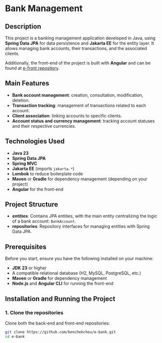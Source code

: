 # Bank Management

## Description
This project is a banking management application developed in Java, using **Spring Data JPA** for data persistence and **Jakarta EE** for the entity layer. It allows managing bank accounts, their transactions, and the associated clients.

Additionally, the front-end of the project is built with **Angular** and can be found at [e-front repository](https://github.com/benchekchou/e-front.git).

## Main Features
- **Bank account management**: creation, consultation, modification, deletion.
- **Transaction tracking**: management of transactions related to each account.
- **Client association**: linking accounts to specific clients.
- **Account status and currency management**: tracking account statuses and their respective currencies.

## Technologies Used
- **Java 23**
- **Spring Data JPA**
- **Spring MVC**
- **Jakarta EE** (imports `jakarta.*`)
- **Lombok** to reduce boilerplate code
- **Maven** or **Gradle** for dependency management (depending on your project)
- **Angular** for the front-end

## Project Structure
- **entities**: Contains JPA entities, with the main entity centralizing the logic of a bank account: `BankAccount`.
- **repositories**: Repository interfaces for managing entities with Spring Data JPA.

## Prerequisites
Before you start, ensure you have the following installed on your machine:
- **JDK 23** or higher
- A compatible relational database (H2, MySQL, PostgreSQL, etc.)
- **Maven** or **Gradle** for dependency management
- **Node.js** and **Angular CLI** for running the front-end

## Installation and Running the Project

### 1. Clone the repositories
Clone both the back-end and front-end repositories:

```bash
git clone https://github.com/benchekchou/e-bank.git
cd e-bank
